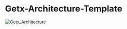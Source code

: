 # Getx-Architecture-Template

![Getx_Architecture](https://user-images.githubusercontent.com/40752908/170858885-f2cceba5-e003-4882-85a1-25d29d871765.png)
